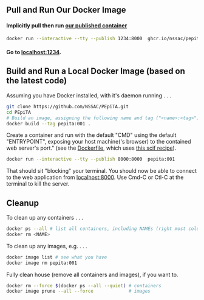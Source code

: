 ## Pull and Run Our Docker Image

#### Implicitly pull then run [our published container](https://github.com/NSSAC/PEpiTA/pkgs/container/)

```bash
docker run --interactive --tty --publish 1234:8000  ghcr.io/nssac/pepita:1.2
```
#### Go to [localhost:1234](http://localhost:1234).

## Build and Run a Local Docker Image (based on the latest code)

Assuming you have Docker installed, with it's daemon running . . .
```bash
git clone https://github.com/NSSAC/PEpiTA.git
cd PEpiTA
# Build an image, assigning the following name and tag ("<name>:<tag>").
docker build --tag pepita:001 .
```

Create a container and run with the default "CMD" using the default "ENTRYPOINT",
exposing your host machine('s browser) to the contained web server's port."
(see the [Dockerfile](Dockerfile), which uses [this scif recipe](pepita.scif)).

```bash
docker run --interactive --tty --publish 8000:8000  pepita:001
```

That should sit "blocking" your terminal. You should now be able to
connect to the web application from [localhost:8000](http://localhost:8000).
Use Cmd-C or Ctl-C at the terminal to kill the server.

## Cleanup

To clean up any containers . . .
```bash
docker ps --all # list all containers, including NAMEs (right most column)
docker rm <NAME>
```

To clean up any images, e.g. . . .

```bash
docker image list # see what you have
docker image rm pepita:001
```

Fully clean house (remove all containers and images), if you want to.
```bash
docker rm --force $(docker ps --all --quiet) # containers
docker image prune --all --force             # images
```